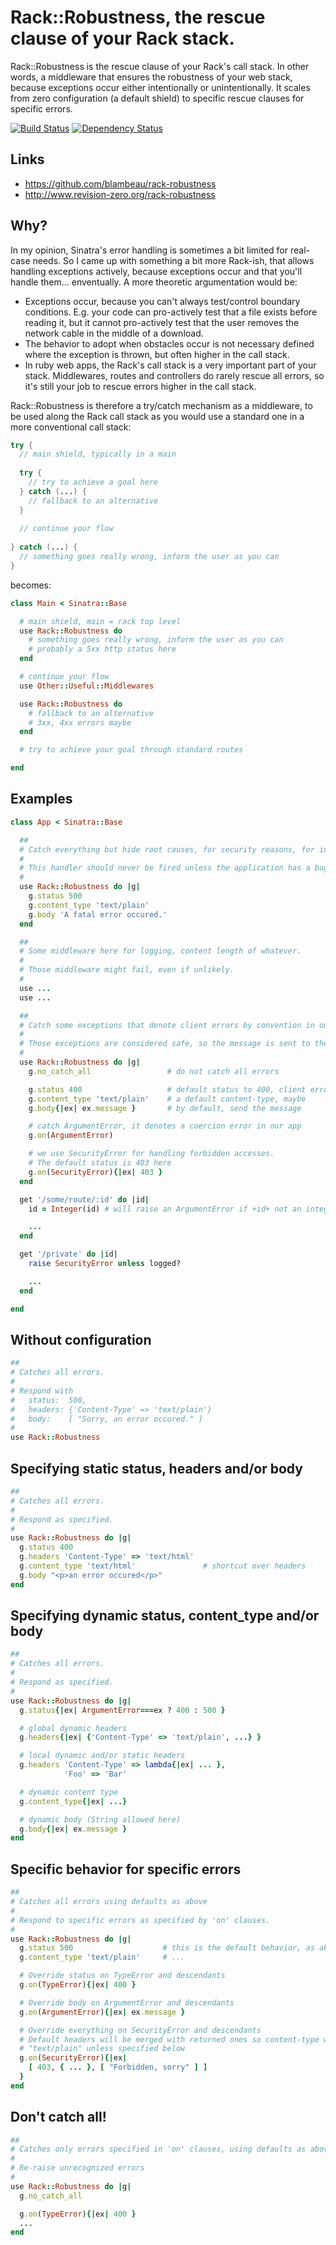# Rack::Robustness, the rescue clause of your Rack stack.

Rack::Robustness is the rescue clause of your Rack's call stack. In other words, a middleware that ensures the robustness of your web stack, because exceptions occur either intentionally or unintentionally. It scales from zero configuration (a default shield) to specific rescue clauses for specific errors.

[![Build Status](https://secure.travis-ci.org/blambeau/rack-robustness.png)](http://travis-ci.org/blambeau/rack-robustness)
[![Dependency Status](https://gemnasium.com/blambeau/rack-robustness.png)](https://gemnasium.com/blambeau/rack-robustness)

## Links

* https://github.com/blambeau/rack-robustness
* http://www.revision-zero.org/rack-robustness

## Why? 

In my opinion, Sinatra's error handling is sometimes a bit limited for real-case needs. So I came up with something a bit more Rack-ish, that allows handling exceptions actively, because exceptions occur and that you'll handle them... enventually. A more theoretic argumentation would be:

* Exceptions occur, because you can't always test/control boundary conditions. E.g. your code can pro-actively test that a file exists before reading it, but it cannot pro-actively test that the user removes the network cable in the middle of a download.
* The behavior to adopt when obstacles occur is not necessary defined where the exception is thrown, but often higher in the call stack.
* In ruby web apps, the Rack's call stack is a very important part of your stack. Middlewares, routes and controllers do rarely rescue all errors, so it's still your job to rescue errors higher in the call stack.

Rack::Robustness is therefore a try/catch mechanism as a middleware, to be used along the Rack call stack as you would use a standard one in a more conventional call stack:

```java
try {
  // main shield, typically in a main
  
  try {
    // try to achieve a goal here
  } catch (...) {
    // fallback to an alternative
  }
  
  // continue your flow
  
} catch (...) {
  // something goes really wrong, inform the user as you can
}
```

becomes:

```ruby
class Main < Sinatra::Base

  # main shield, main = rack top level
  use Rack::Robustness do
    # something goes really wrong, inform the user as you can
    # probably a 5xx http status here
  end

  # continue your flow
  use Other::Useful::Middlewares

  use Rack::Robustness do
    # fallback to an alternative
    # 3xx, 4xx errors maybe
  end

  # try to achieve your goal through standard routes

end
```

## Examples

```ruby
class App < Sinatra::Base

  ##
  # Catch everything but hide root causes, for security reasons, for instance.
  #
  # This handler should never be fired unless the application has a bug...
  #
  use Rack::Robustness do |g|
    g.status 500
    g.content_type 'text/plain'
    g.body 'A fatal error occured.'
  end

  ##
  # Some middleware here for logging, content length of whatever.
  #
  # Those middleware might fail, even if unlikely.
  #
  use ...
  use ...

  ##
  # Catch some exceptions that denote client errors by convention in our app.
  #
  # Those exceptions are considered safe, so the message is sent to the user.
  #
  use Rack::Robustness do |g|
    g.no_catch_all                 # do not catch all errors

    g.status 400                   # default status to 400, client error
    g.content_type 'text/plain'    # a default content-type, maybe
    g.body{|ex| ex.message }       # by default, send the message

    # catch ArgumentError, it denotes a coercion error in our app
    g.on(ArgumentError)

    # we use SecurityError for handling forbidden accesses.
    # The default status is 403 here
    g.on(SecurityError){|ex| 403 }
  end

  get '/some/route/:id' do |id|
    id = Integer(id) # will raise an ArgumentError if +id+ not an integer

    ...
  end

  get '/private' do |id|
    raise SecurityError unless logged?

    ...
  end

end
```

## Without configuration

```ruby
##
# Catches all errors.
#
# Respond with
#   status:  500,
#   headers: {'Content-Type' => 'text/plain'}
#   body:    [ "Sorry, an error occured." ]
#
use Rack::Robustness
```

## Specifying static status, headers and/or body

```ruby
##
# Catches all errors.
#
# Respond as specified.
#
use Rack::Robustness do |g|
  g.status 400
  g.headers 'Content-Type' => 'text/html'
  g.content_type 'text/html'               # shortcut over headers
  g.body "<p>an error occured</p>"
end
```

## Specifying dynamic status, content_type and/or body

```ruby
##
# Catches all errors.
#
# Respond as specified.
#
use Rack::Robustness do |g|
  g.status{|ex| ArgumentError===ex ? 400 : 500 }

  # global dynamic headers
  g.headers{|ex| {'Content-Type' => 'text/plain', ...} }

  # local dynamic and/or static headers
  g.headers 'Content-Type' => lambda{|ex| ... },
            'Foo' => 'Bar'

  # dynamic content type
  g.content_type{|ex| ...}

  # dynamic body (String allowed here)
  g.body{|ex| ex.message }
end
```

## Specific behavior for specific errors

```ruby
##
# Catches all errors using defaults as above
#
# Respond to specific errors as specified by 'on' clauses.
#
use Rack::Robustness do |g|
  g.status 500                    # this is the default behavior, as above
  g.content_type 'text/plain'     # ...

  # Override status on TypeError and descendants
  g.on(TypeError){|ex| 400 }

  # Override body on ArgumentError and descendants
  g.on(ArgumentError){|ex| ex.message }

  # Override everything on SecurityError and descendants
  # Default headers will be merged with returned ones so content-type will be
  # "text/plain" unless specified below
  g.on(SecurityError){|ex|
    [ 403, { ... }, [ "Forbidden, sorry" ] ]
  }
end
```

## Don't catch all!

```ruby
##
# Catches only errors specified in 'on' clauses, using defaults as above
#
# Re-raise unrecognized errors
#
use Rack::Robustness do |g|
  g.no_catch_all

  g.on(TypeError){|ex| 400 }
  ...
end
```
